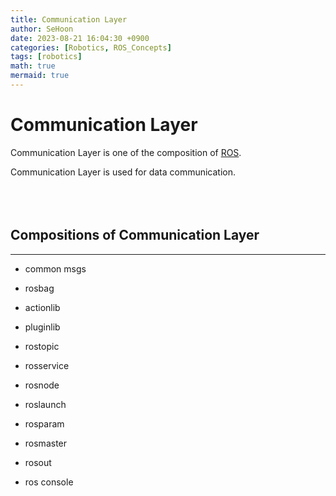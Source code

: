 ```yaml
---
title: Communication Layer
author: SeHoon
date: 2023-08-21 16:04:30 +0900
categories: [Robotics, ROS_Concepts]
tags: [robotics]
math: true
mermaid: true
---
```


# Communication Layer

Communication Layer is one of the composition of [ROS](https://csh970605.github.io/posts/ROS/).<br>

Communication Layer is used for data communication.
<br><br><br><br>


## Compositions of Communication Layer
---

+ common msgs

+ rosbag

+ actionlib

+ pluginlib

+ rostopic

+ rosservice

+ rosnode

+ roslaunch

+ rosparam

+ rosmaster

+ rosout

+ ros console